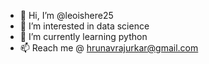 - 👋 Hi, I’m @leoishere25
- 👀 I’m interested in data science
- 🌱 I’m currently learning python
- 📫 Reach me @ hrunavrajurkar@gmail.com

<!---
leoishere25/leoishere25 is a ✨ special ✨ repository because its `README.md` (this file) appears on your GitHub profile.
You can click the Preview link to take a look at your changes.
--->

